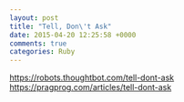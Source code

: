```yaml
---
layout: post
title: "Tell, Don\'t Ask"
date: 2015-04-20 12:25:58 +0000
comments: true
categories: Ruby
---
```


https://robots.thoughtbot.com/tell-dont-ask
https://pragprog.com/articles/tell-dont-ask
